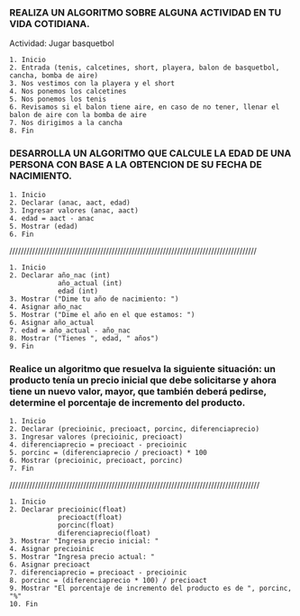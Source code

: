 ### REALIZA UN ALGORITMO SOBRE ALGUNA ACTIVIDAD EN TU VIDA COTIDIANA.

Actividad: Jugar basquetbol
    
    1. Inicio
    2. Entrada (tenis, calcetines, short, playera, balon de basquetbol, cancha, bomba de aire)
    3. Nos vestimos con la playera y el short
    4. Nos ponemos los calcetines
    5. Nos ponemos los tenis
    6. Revisamos si el balon tiene aire, en caso de no tener, llenar el balon de aire con la bomba de aire
    7. Nos dirigimos a la cancha
    8. Fin



### DESARROLLA UN ALGORITMO QUE CALCULE LA EDAD DE UNA PERSONA CON BASE A LA OBTENCION DE SU FECHA DE NACIMIENTO.

    1. Inicio
    2. Declarar (anac, aact, edad)
    3. Ingresar valores (anac, aact)
    4. edad = aact - anac
    5. Mostrar (edad)
    6. Fin

///////////////////////////////////////////////////////////////////////////////////////

    1. Inicio
    2. Declarar año_nac (int)
                año_actual (int)
                edad (int)
    3. Mostrar ("Dime tu año de nacimiento: ")
    4. Asignar año_nac
    5. Mostrar ("Dime el año en el que estamos: ")
    6. Asignar año_actual
    7. edad = año_actual - año_nac
    8. Mostrar ("Tienes ", edad, " años")
    9. Fin


###  Realice un algoritmo que resuelva la siguiente situación: un producto tenía un precio inicial que debe solicitarse y ahora tiene un nuevo valor, mayor, que también deberá pedirse, determine el porcentaje de incremento del producto. 

    1. Inicio
    2. Declarar (precioinic, precioact, porcinc, diferenciaprecio)
    3. Ingresar valores (precioinic, precioact)
    4. diferenciaprecio = precioact - precioinic
    5. porcinc = (diferenciaprecio / precioact) * 100
    6. Mostrar (precioinic, precioact, porcinc)
    7. Fin

////////////////////////////////////////////////////////////////////////////////////////
    
    1. Inicio
    2. Declarar precioinic(float)
                precioact(float)
                porcinc(float)
                diferenciaprecio(float)
    3. Mostrar "Ingresa precio inicial: "
    4. Asignar precioinic
    5. Mostrar "Ingresa precio actual: "
    6. Asignar precioact
    7. diferenciaprecio = precioact - precioinic
    8. porcinc = (diferenciaprecio * 100) / precioact
    9. Mostrar "El porcentaje de incremento del producto es de ", porcinc, "%"
    10. Fin
    
